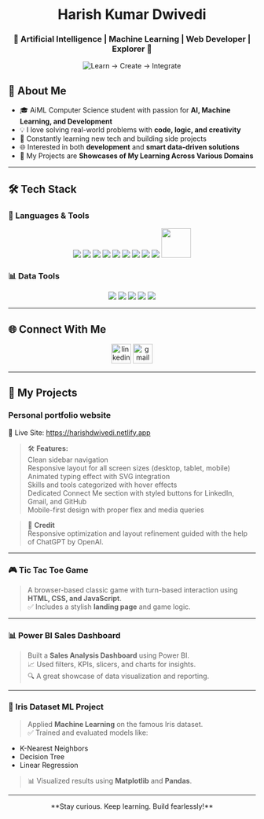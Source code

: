<h1 align="center"> Harish Kumar Dwivedi</h1>
<h3 align="center">🚀 Artificial Intelligence | Machine Learning | Web Developer | Explorer 🚀</h3>
<p align="center">
<img src="https://readme-typing-svg.demolab.com?font=Fira+Code&weight=500&size=25&pause=1000&color=FF0000&center=true&vCenter=true&width=600&lines=Learn+%E2%86%92+Create+%E2%86%92+Integrate" alt="Learn → Create → Integrate" />
</p>


## 🧠 About Me
- 🎓 AiML Computer Science student with passion for **AI, Machine Learning, and Development**
- 💡 I love solving real-world problems with **code, logic, and creativity**
- 🧪 Constantly learning new tech and building side projects
- 🌐 Interested in both **development** and **smart data-driven solutions**
- 🌱 My Projects are **Showcases of My Learning Across Various Domains**
---
## 🛠️ Tech Stack
### 🚀 Languages & Tools
<p align="center">

  <img src="https://skillicons.dev/icons?i=python" />
  <img src="https://skillicons.dev/icons?i=cpp" />
  <img src="https://skillicons.dev/icons?i=js" />
  <img src="https://skillicons.dev/icons?i=html" />
  <img src="https://skillicons.dev/icons?i=css" />
  <img src="https://skillicons.dev/icons?i=mysql" />
  <img src="https://skillicons.dev/icons?i=git" />
  <img src="https://skillicons.dev/icons?i=github" />
  <img src="https://skillicons.dev/icons?i=vscode" />
  <img src="https://img.icons8.com/color/48/000000/power-bi.png" width="60" height="60" />
</p>

### 📊 Data Tools

<p align="center">
  <img src="https://img.shields.io/badge/Numpy-013243?style=for-the-badge&logo=numpy&logoColor=white" />
  <img src="https://img.shields.io/badge/Scikit--Learn-F7931E?style=for-the-badge&logo=scikit-learn&logoColor=white" />
  <img src="https://img.shields.io/badge/Pandas-150458?style=for-the-badge&logo=pandas&logoColor=white" />
  <img src="https://img.shields.io/badge/Matplotlib-008080?style=for-the-badge&logo=matplotlib&logoColor=white" />
  <img src="https://img.shields.io/badge/Django-092E20?style=for-the-badge&logo=django&logoColor=white" />

</p>

---
## 🌐 Connect With Me

<p align="center">
  <a href="https://www.linkedin.com/in/harish-kumar-dwivedi-b1b410203/"><img src="https://img.icons8.com/color/48/linkedin.png" alt="linkedin" width="40" /></a>
  <a href="mailto:harishdwivedi346@gmail.com"><img src="https://img.icons8.com/color/48/gmail-new.png" alt="gmail" width="40" /></a>
</p>

---


## 📂 My Projects
### Personal portfolio website

🔗 Live Site: https://harishdwivedi.netlify.app

> 🛠 **Features:**  
Clean sidebar navigation  
Responsive layout for all screen sizes (desktop, tablet, mobile)  
Animated typing effect with SVG integration   
Skills and tools categorized with hover effects  
Dedicated Connect Me section with styled buttons for LinkedIn, Gmail, and GitHub  
Mobile-first design with proper flex and media queries

>🤝 **Credit**   
Responsive optimization and layout refinement guided with the help of ChatGPT by OpenAI.
---
### 🎮 Tic Tac Toe Game
> A browser-based classic game with turn-based interaction using **HTML, CSS, and JavaScript**.  
> ✅ Includes a stylish **landing page** and game logic.  

---

### 📊 Power BI Sales Dashboard
> Built a **Sales Analysis Dashboard** using Power BI.  
> 📈 Used filters, KPIs, slicers, and charts for insights.  
> 🔍 A great showcase of data visualization and reporting.

---
### 🌸 Iris Dataset ML Project
> Applied **Machine Learning** on the famous Iris dataset.  
> ✅ Trained and evaluated models like:
- K-Nearest Neighbors  
- Decision Tree  
- Linear Regression  
> 📊 Visualized results using **Matplotlib** and **Pandas**.

---


<p align="center">
**Stay curious. Keep learning. Build fearlessly!**
  </p>
